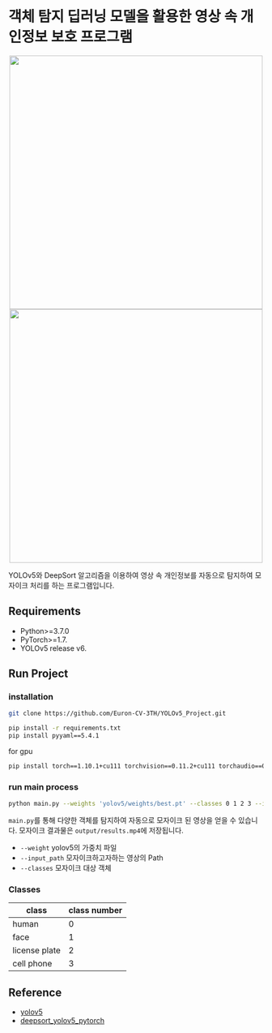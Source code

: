 # 객체 탐지 딥러닝 모델을 활용한 영상 속 개인정보 보호 프로그램
<p align="center">
<img src="https://user-images.githubusercontent.com/86579242/218716573-39a4ba7d-37ec-4cac-9c88-346514da9ce6.gif" width="500" />
<img src="https://user-images.githubusercontent.com/86579242/218729754-c0739d69-b965-4641-8473-feb0952174ac.gif" width="500" />
</p>

YOLOv5와 DeepSort 알고리즘을 이용하여 영상 속 개인정보를 자동으로 탐지하여 모자이크 처리를 하는 프로그램입니다.

## Requirements

- Python>=3.7.0
- PyTorch>=1.7.
- YOLOv5 release v6.

## Run Project
### installation
```sh
git clone https://github.com/Euron-CV-3TH/YOLOv5_Project.git

pip install -r requirements.txt
pip install pyyaml==5.4.1
```

for gpu

```sh
pip install torch==1.10.1+cu111 torchvision==0.11.2+cu111 torchaudio==0.10.1 -f https://download.pytorch.org/whl/torch_stable.html
```

### run main process

```sh
python main.py --weights 'yolov5/weights/best.pt' --classes 0 1 2 3 --input_path 'vid.mp4'

```

`main.py`를 통해 다양한 객체를 탐지하여 자동으로 모자이크 된 영상을 얻을 수 있습니다.  모자이크 결과물은 `output/results.mp4`에 저장됩니다.

- `--weight` yolov5의 가중치 파일
- `--input_path` 모자이크하고자하는 영상의 Path
- `--classes` 모자이크 대상 객체


### Classes
|class|class number|
|------|---|
|human|0|
|face|1|
|license plate|2|
|cell phone|3|


## Reference

- [yolov5](https://github.com/ultralytics/yolov5)
- [deepsort_yolov5_pytorch](https://github.com/HowieMa/DeepSORT_YOLOv5_Pytorch)

